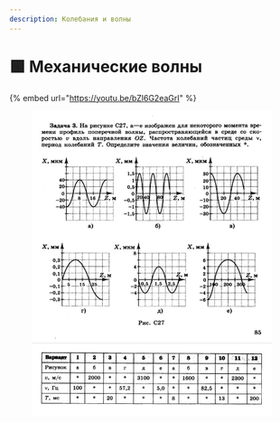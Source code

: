 ```yaml
---
description: Колебания и волны
---
```


# 🟩 Механические волны

{% embed url="https://youtu.be/bZl6G2eaGrI" %}

<figure><img src="../../../.gitbook/assets/image (13).png" alt=""><figcaption></figcaption></figure>
